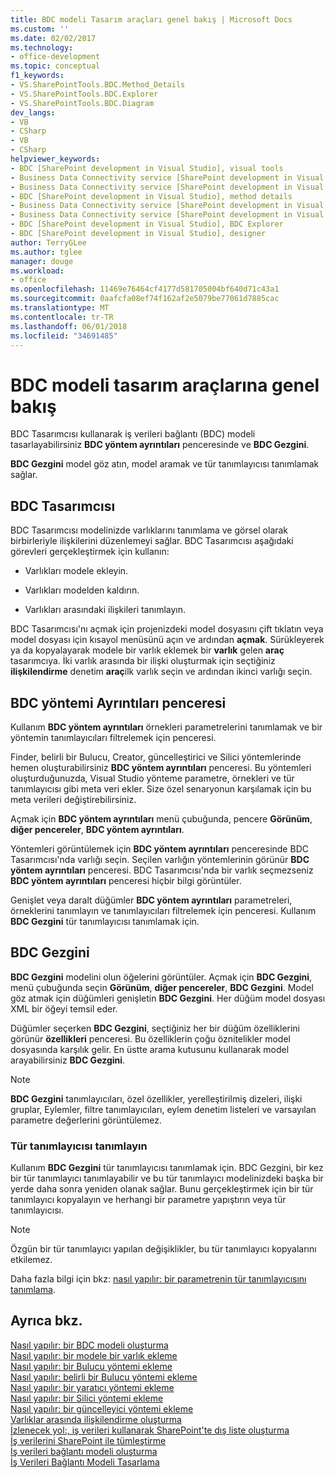 ```yaml
---
title: BDC modeli Tasarım araçları genel bakış | Microsoft Docs
ms.custom: ''
ms.date: 02/02/2017
ms.technology:
- office-development
ms.topic: conceptual
f1_keywords:
- VS.SharePointTools.BDC.Method_Details
- VS.SharePointTools.BDC.Explorer
- VS.SharePointTools.BDC.Diagram
dev_langs:
- VB
- CSharp
- VB
- CSharp
helpviewer_keywords:
- BDC [SharePoint development in Visual Studio], visual tools
- Business Data Connectivity service [SharePoint development in Visual Studio], visual tools
- Business Data Connectivity service [SharePoint development in Visual Studio], BDC Explorer
- BDC [SharePoint development in Visual Studio], method details
- Business Data Connectivity service [SharePoint development in Visual Studio], designer
- Business Data Connectivity service [SharePoint development in Visual Studio], method details
- BDC [SharePoint development in Visual Studio], BDC Explorer
- BDC [SharePoint development in Visual Studio], designer
author: TerryGLee
ms.author: tglee
manager: douge
ms.workload:
- office
ms.openlocfilehash: 11469e76464cf4177d581705004bf640d71c43a1
ms.sourcegitcommit: 0aafcfa08ef74f162af2e5079be77061d7885cac
ms.translationtype: MT
ms.contentlocale: tr-TR
ms.lasthandoff: 06/01/2018
ms.locfileid: "34691485"
---
```

# <a name="bdc-model-design-tools-overview"></a>BDC modeli tasarım araçlarına genel bakış
  BDC Tasarımcısı kullanarak iş verileri bağlantı (BDC) modeli tasarlayabilirsiniz **BDC yöntem ayrıntıları** penceresinde ve **BDC Gezgini**.  
  
 **BDC Gezgini** model göz atın, model aramak ve tür tanımlayıcısı tanımlamak sağlar.  
  
## <a name="bdc-designer"></a>BDC Tasarımcısı
 BDC Tasarımcısı modelinizde varlıklarını tanımlama ve görsel olarak birbirleriyle ilişkilerini düzenlemeyi sağlar. BDC Tasarımcısı aşağıdaki görevleri gerçekleştirmek için kullanın:  
  
-   Varlıkları modele ekleyin.  
  
-   Varlıkları modelden kaldırın.  
  
-   Varlıkları arasındaki ilişkileri tanımlayın.  
  
 BDC Tasarımcısı'nı açmak için projenizdeki model dosyasını çift tıklatın veya model dosyası için kısayol menüsünü açın ve ardından **açmak**. Sürükleyerek ya da kopyalayarak modele bir varlık eklemek bir **varlık** gelen **araç** tasarımcıya. İki varlık arasında bir ilişki oluşturmak için seçtiğiniz **ilişkilendirme** denetim **araç**ilk varlık seçin ve ardından ikinci varlığı seçin.  
  
## <a name="bdc-method-details-window"></a>BDC yöntemi Ayrıntıları penceresi
 Kullanım **BDC yöntem ayrıntıları** örnekleri parametrelerini tanımlamak ve bir yöntemin tanımlayıcıları filtrelemek için penceresi.  
  
 Finder, belirli bir Bulucu, Creator, güncelleştirici ve Silici yöntemlerinde hemen oluşturabilirsiniz **BDC yöntem ayrıntıları** penceresi. Bu yöntemleri oluşturduğunuzda, Visual Studio yönteme parametre, örnekleri ve tür tanımlayıcısı gibi meta veri ekler. Size özel senaryonun karşılamak için bu meta verileri değiştirebilirsiniz.  
  
 Açmak için **BDC yöntem ayrıntıları** menü çubuğunda, pencere **Görünüm**, **diğer pencereler**, **BDC yöntem ayrıntıları**.  
  
 Yöntemleri görüntülemek için **BDC yöntem ayrıntıları** penceresinde BDC Tasarımcısı'nda varlığı seçin. Seçilen varlığın yöntemlerinin görünür **BDC yöntem ayrıntıları** penceresi. BDC Tasarımcısı'nda bir varlık seçmezseniz **BDC yöntem ayrıntıları** penceresi hiçbir bilgi görüntüler.  
  
 Genişlet veya daralt düğümler **BDC yöntem ayrıntıları** parametreleri, örneklerini tanımlayın ve tanımlayıcıları filtrelemek için penceresi. Kullanım **BDC Gezgini** tür tanımlayıcısı tanımlamak için.  
  
## <a name="bdc-explorer"></a>BDC Gezgini
 **BDC Gezgini** modelini olun öğelerini görüntüler. Açmak için **BDC Gezgini**, menü çubuğunda seçin **Görünüm**, **diğer pencereler**, **BDC Gezgini**. Model göz atmak için düğümleri genişletin **BDC Gezgini**. Her düğüm model dosyası XML bir öğeyi temsil eder.  
  
 Düğümler seçerken **BDC Gezgini**, seçtiğiniz her bir düğüm özelliklerini görünür **özellikleri** penceresi. Bu özelliklerin çoğu öznitelikler model dosyasında karşılık gelir. En üstte arama kutusunu kullanarak model arayabilirsiniz **BDC Gezgini**.  
  
> [!NOTE]  
>  **BDC Gezgini** tanımlayıcıları, özel özellikler, yerelleştirilmiş dizeleri, ilişki gruplar, Eylemler, filtre tanımlayıcıları, eylem denetim listeleri ve varsayılan parametre değerlerini görüntülemez.  
  
### <a name="define-type-descriptors"></a>Tür tanımlayıcısı tanımlayın
 Kullanım **BDC Gezgini** tür tanımlayıcısı tanımlamak için. BDC Gezgini, bir kez bir tür tanımlayıcı tanımlayabilir ve bu tür tanımlayıcı modelinizdeki başka bir yerde daha sonra yeniden olanak sağlar. Bunu gerçekleştirmek için bir tür tanımlayıcı kopyalayın ve herhangi bir parametre yapıştırın veya tür tanımlayıcısı.  
  
> [!NOTE]  
>  Özgün bir tür tanımlayıcı yapılan değişiklikler, bu tür tanımlayıcı kopyalarını etkilemez.  
  
 Daha fazla bilgi için bkz: [nasıl yapılır: bir parametrenin tür tanımlayıcısını tanımlama](../sharepoint/how-to-define-the-type-descriptor-of-a-parameter.md).  
  
## <a name="see-also"></a>Ayrıca bkz.
 [Nasıl yapılır: bir BDC modeli oluşturma](../sharepoint/how-to-create-a-bdc-model.md)   
 [Nasıl yapılır: bir modele bir varlık ekleme](../sharepoint/how-to-add-an-entity-to-a-model.md)   
 [Nasıl yapılır: bir Bulucu yöntemi ekleme](../sharepoint/how-to-add-a-finder-method.md)   
 [Nasıl yapılır: belirli bir Bulucu yöntemi ekleme](../sharepoint/how-to-add-a-specific-finder-method.md)   
 [Nasıl yapılır: bir yaratıcı yöntemi ekleme](../sharepoint/how-to-add-a-creator-method.md)   
 [Nasıl yapılır: bir Silici yöntemi ekleme](../sharepoint/how-to-add-a-deleter-method.md)   
 [Nasıl yapılır: bir güncelleyici yöntemi ekleme](../sharepoint/how-to-add-an-updater-method.md)   
 [Varlıklar arasında ilişkilendirme oluşturma](../sharepoint/creating-an-association-between-entities.md)   
 [İzlenecek yol:, iş verileri kullanarak SharePoint'te dış liste oluşturma](../sharepoint/walkthrough-creating-an-external-list-in-sharepoint-by-using-business-data.md)   
 [İş verilerini SharePoint ile tümleştirme](../sharepoint/integrating-business-data-into-sharepoint.md)   
 [İş verileri bağlantı modeli oluşturma](../sharepoint/creating-a-business-data-connectivity-model.md)   
 [İş Verileri Bağlantı Modeli Tasarlama](../sharepoint/designing-a-business-data-connectivity-model.md)  
  
 